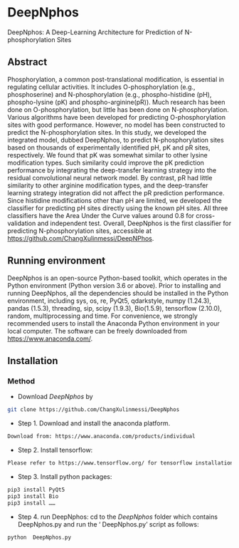 # DeepNphos
DeepNphos: A Deep-Learning Architecture for Prediction of N-phosphorylation Sites
## Abstract
Phosphorylation, a common post-translational modification, is essential in regulating cellular activities. It includes O-phosphorylation (e.g., phosphoserine) and N-phosphorylation (e.g., phospho-histidine (pH), phospho-lysine (pK) and phospho-arginine(pR)). Much research has been done on O-phosphorylation, but little has been done on N-phosphorylation. Various algorithms have been developed for predicting O-phosphorylation sites with good performance. However, no model has been constructed to predict the N-phosphorylation sites. In this study, we developed the integrated model, dubbed DeepNphos, to predict N-phosphorylation sites based on thousands of experimentally identified pH, pK and pR sites, respectively. We found that pK was somewhat similar to other lysine modification types. Such similarity could improve the pK prediction performance by integrating the deep-transfer learning strategy into the residual convolutional neural network model. By contrast, pR had little similarity to other arginine modification types, and the deep-transfer learning strategy integration did not affect the pR prediction performance. Since histidine modifications other than pH are limited, we developed the classifier for predicting pH sites directly using the known pH sites. All three classifiers have the Area Under the Curve values around 0.8 for cross-validation and independent test. Overall, DeepNphos is the first classifier for predicting N-phosphorylation sites, accessible at https://github.com/ChangXulinmessi/DeepNPhos. 
## Running environment
DeepNphos is an open-source Python-based toolkit, which operates in the Python environment (Python version 3.6 or above). Prior to installing and running DeepNphos, all the dependencies should be installed in the Python environment, including sys, os, re, PyQt5, qdarkstyle, numpy (1.24.3), pandas (1.5.3), threading, sip, scipy (1.9.3), Bio(1.5.9), tensorflow (2.10.0), random, multiprocessing and time. For convenience, we strongly recommended users to install the Anaconda Python environment in your local computer. The software can be freely downloaded from https://www.anaconda.com/.
## Installation
### Method 
  - Download *DeepNphos* by 
  ```sh
  git clone https://github.com/ChangXulinmessi/DeepNphos
  ```

  - Step 1. Download and install the anaconda platform.
  ```sh  
  Download from: https://www.anaconda.com/products/individual
  ```
  
  - Step 2. Install tensorflow:
  ```sh  
  Please refer to https://www.tensorflow.org/ for tensorflow installation.
  ```
  
  - Step 3. Install python packages:
  ```sh
  pip3 install PyQt5
  pip3 install Bio
  pip3 install ……
 
  ```
  
  - Step 4. run DeepNphos:
  cd to the *DeepNphos* folder which contains DeepNphos.py and run the ‘ DeepNphos.py’ script as follows:
  ```sh
  python  DeepNphos.py
  ```
